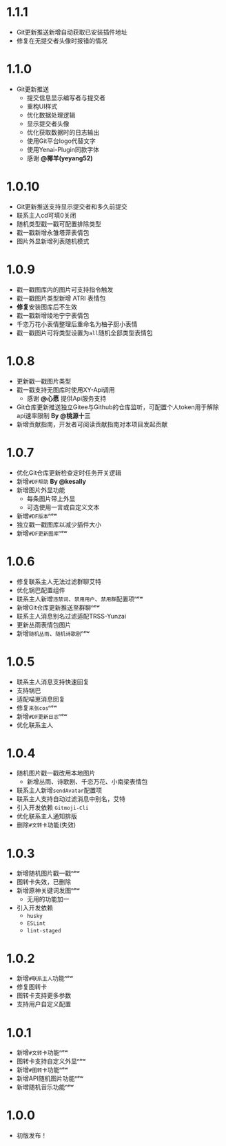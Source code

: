 
# 1.1.1

* Git更新推送新增自动获取已安装插件地址
* 修复在无提交者头像时报错的情况

# 1.1.0

* Git更新推送
  * 提交信息显示编写者与提交者
  * 重构UI样式
  * 优化数据处理逻辑
  * 显示提交者头像
  * 优化获取数据时的日志输出
  * 使用Git平台logo代替文字
  * 使用Yenai-Plugin同款字体
  * 感谢 **@椰羊(yeyang52)**

# 1.0.10

* Git更新推送支持显示提交者和多久前提交
* 联系主人cd可填0关闭
* 随机类型戳一戳可配置排除类型
* 戳一戳新增永雏塔菲表情包
* 图片外显新增列表随机模式

# 1.0.9

* 戳一戳图库内的图片可支持指令触发
* 戳一戳图片类型新增 ATRI 表情包
* **修复**安装图库后不生效
* 戳一戳新增绫地宁宁表情包
* 千恋万花小表情整理后重命名为柚子厨小表情
* 戳一戳图片可将类型设置为`all`随机全部类型表情包

# 1.0.8

* 更新戳一戳图片类型
* 戳一戳支持无图库时使用XY-Api调用
  * 感谢 **@心愿** 提供Api服务支持
* Git仓库更新推送独立Gitee与Github的仓库监听，可配置个人token用于解除api速率限制 **By @桃源十三**
* 新增贡献指南，开发者可阅读贡献指南对本项目发起贡献

# 1.0.7

* 优化Git仓库更新检查定时任务开关逻辑
* 新增`#DF帮助` **By @kesally**
* 新增图片外显功能
  * 每条图片带上外显
  * 可选使用一言或自定义文本
* 新增`#DF版本`ⁿᵉʷ
* 独立戳一戳图库以减少插件大小
* 新增`#DF更新图库`ⁿᵉʷ

# 1.0.6

* 修复联系主人无法过滤群聊艾特
* 优化锅巴配置组件
* 联系主人新增`违禁词`、`禁用用户`、`禁用群`配置项ⁿᵉʷ
* 新增Git仓库更新推送至群聊ⁿᵉʷ
* 联系主人消息别名过滤适配TRSS-Yunzai
* 更新丛雨表情包图片
* 新增`随机丛雨`、`随机诗歌剧`ⁿᵉʷ

# 1.0.5

* 联系主人消息支持快速回复
* 支持锅巴
* 适配喵崽消息回复
* 修复`来张cos`ⁿᵉʷ
* 新增`#DF更新日志`ⁿᵉʷ
* 优化联系主人

# 1.0.4

* 随机图片戳一戳改用本地图片
  * 新增丛雨、诗歌剧、千恋万花、小南梁表情包
* 联系主人新增`sendAvatar`配置项
* 联系主人支持自动过滤消息中别名，艾特
* 引入开发依赖 `Gitmoji-Cli`
* 优化联系主人通知排版
* 删除`#文转卡`功能(失效)

# 1.0.3

* 新增随机图片戳一戳ⁿᵉʷ
* 图转卡失效，已删除
* 新增原神关键词发图ⁿᵉʷ
  * 无用的功能加一
* 引入开发依赖
  * `husky`
  * `ESLint`
  * `lint-staged`

# 1.0.2

* 新增`#联系主人`功能ⁿᵉʷ
* 修复图转卡
* 图转卡支持更多参数
* 支持用户自定义配置

# 1.0.1

* 新增`#文转卡`功能ⁿᵉʷ
* 图转卡支持自定义外显ⁿᵉʷ
* 新增`#图转卡`功能ⁿᵉʷ
* 新增API随机图片功能ⁿᵉʷ
* 新增随机音乐功能ⁿᵉʷ

# 1.0.0

* 初版发布！
